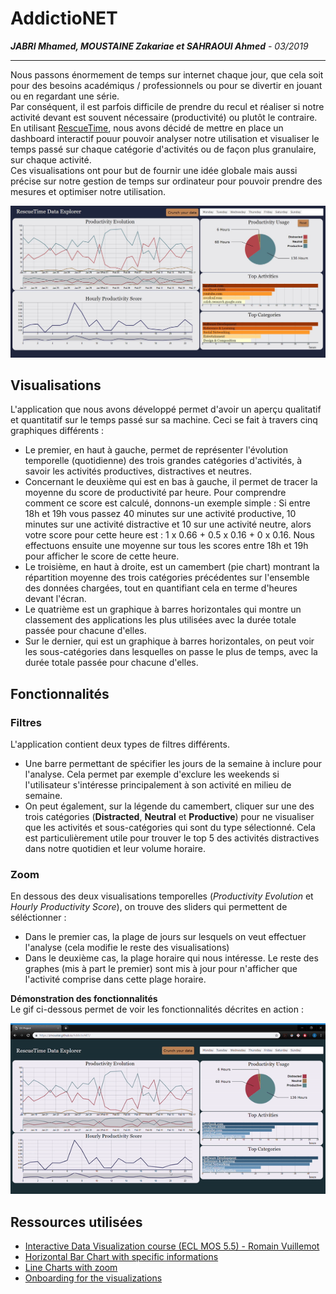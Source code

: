 # AddictioNET
***JABRI Mhamed, MOUSTAINE Zakariae et SAHRAOUI Ahmed**  - 03/2019*
***

Nous passons énormement de temps sur internet chaque jour, que cela soit pour des besoins académiqus / professionnels ou pour se divertir en jouant ou en regardant une série.     
Par conséquent, il est parfois difficile de prendre du recul et réaliser si notre activité devant est souvent nécessaire (productivité) ou plutôt le contraire. En utilisant [RescueTime](https://www.rescuetime.com/), nous avons décidé de mettre en place un dashboard interactif pouur pouvoir analyser notre utilisation et visualiser le temps passé sur chaque catégorie d'activités ou de façon plus granulaire, sur chaque activité.    
Ces visualisations ont pour but de fournir une idée globale mais aussi précise sur notre gestion de temps sur ordinateur pour pouvoir prendre des mesures et optimiser notre utilisation. 

<p align="center">
  <img src="Capture.JPG" width="800">
</p>

## Visualisations
L'application que nous avons développé permet d'avoir un aperçu qualitatif et quantitatif sur le temps passé sur sa machine. Ceci se fait à travers cinq graphiques différents : 
* Le premier, en haut à gauche, permet de représenter l'évolution temporelle (quotidienne) des trois grandes catégories d'activités, à savoir les activités productives, distractives et neutres.             
* Concernant le deuxième qui est en bas à gauche, il permet de tracer la moyenne du score de productivité par heure. Pour comprendre comment ce score est calculé, donnons-un exemple simple : Si entre 18h et 19h vous passez 40 minutes sur une activité productive, 10 minutes sur une activité distractive et 10 sur une activité neutre, alors votre score pour cette heure est : 1 x 0.66 + 0.5 x 0.16 + 0 x 0.16. Nous effectuons ensuite une moyenne sur tous les scores entre 18h et 19h pour afficher le score de cette heure.
* Le troisième, en haut à droite, est un camembert (pie chart) montrant la répartition moyenne des trois catégories précédentes sur l'ensemble des données chargées, tout en quantifiant cela en terme d'heures devant l'écran.
* Le quatrième est un graphique à barres horizontales qui montre un classement des applications les plus utilisées avec la durée totale passée pour chacune d'elles.
* Sur le dernier, qui est un graphique à barres horizontales, on peut voir les sous-catégories dans lesquelles on passe le plus de temps, avec la durée totale passée pour chacune d'elles.

## Fonctionnalités

### Filtres
L'application contient deux types de filtres différents.        
* Une barre permettant de spécifier les jours de la semaine à inclure pour l'analyse. Cela permet par exemple d'exclure les weekends si l'utilisateur s'intéresse principalement à son activité en milieu de semaine.     
* On peut également, sur la légende du camembert, cliquer sur une des trois catégories (**Distracted**, **Neutral** et **Productive**) pour ne visualiser que les activités et sous-catégories qui sont du type sélectionné. Cela est particulièrement utile pour trouver le top 5 des activités distractives dans notre quotidien et leur volume horaire.

### Zoom
En dessous des deux visualisations temporelles (*Productivity Evolution* et *Hourly Productivity Score*), on trouve des sliders qui permettent de séléctionner : 
* Dans le premier cas, la plage de jours sur lesquels on veut effectuer l'analyse (cela modifie le reste des visualisations) 
* Dans le deuxième cas, la plage horaire qui nous intéresse. Le reste des graphes (mis à part le premier) sont mis à jour pour n'afficher que l'activité comprise dans cette plage horaire.

**Démonstration des fonctionnalités**                             
Le gif ci-dessous permet de voir les fonctionnalités décrites en action :
<p align="center">
  <img src="demo.gif" width="800">
</p>


## Ressources utilisées
- [Interactive Data Visualization course (ECL MOS 5.5) - Romain Vuillemot](https://github.com/LyonDataViz/MOS5.5-Dataviz)
- [Horizontal Bar Chart with specific informations](https://bl.ocks.org/alandunning/7008d0332cc28a826b37b3cf6e7bd998?fbclid=IwAR3rObL7VjqSWmA8a51X4M6Jl0S_F8u5RiicRGZsaT6w9JrC9ava9lBrKgo)
- [Line Charts with zoom](http://bl.ocks.org/natemiller/7dec148bb6aab897e561?fbclid=IwAR07dlGfEBKmKcQl-No6vZOvh1iGqcdorWoKE-ZHbuj1H_-4AIJKuRUqn2g)
- [Onboarding for the visualizations](https://github.com/usablica/intro.js)
